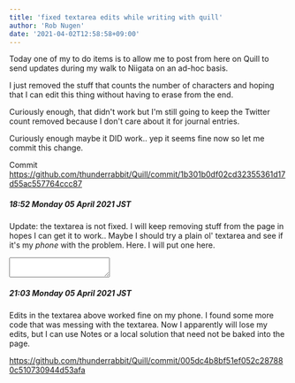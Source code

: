 ```yaml
---
title: 'fixed textarea edits while writing with quill'
author: 'Rob Nugen'
date: '2021-04-02T12:58:58+09:00'
---
```


Today one of my to do items is to allow me to post from here on Quill to send updates during my walk to Niigata on an ad-hoc basis.

I just removed the stuff that counts the number of characters and hoping that I can edit this thing without having to erase from the end.

Curiously enough, that didn't work but I'm still going to keep the Twitter count removed because I don't care about it for journal entries.

Curiously enough maybe it DID work..  yep it seems fine now so let me commit this change.


Commit https://github.com/thunderrabbit/Quill/commit/1b301b0df02cd32355361d17d55ac557764ccc87

##### 18:52 Monday 05 April 2021 JST

Update: the textarea is not fixed.  I will keep removing stuff from
the page in hopes I can get it to work..  Maybe I should try a plain
ol' textarea and see if it's my *phone* with the problem.  Here.  I
will put one here.

<form>
<textarea></textarea>
</form>

##### 21:03 Monday 05 April 2021 JST

Edits in the textarea above worked fine on my phone.  I found some
more code that was messing with the textarea.  Now I apparently will
lose my edits, but I can use Notes or a local solution that need not
be baked into the page.

https://github.com/thunderrabbit/Quill/commit/005dc4b8bf51ef052c287880c510730944d53afa
